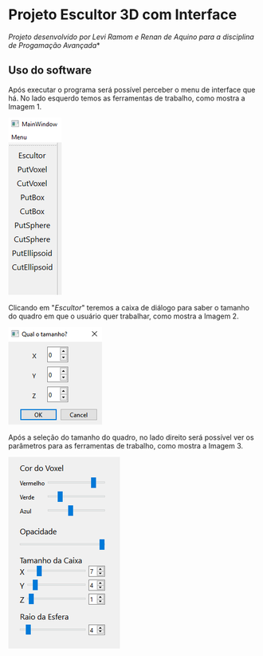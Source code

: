 # Projeto Escultor 3D com Interface
*Projeto desenvolvido por Levi Ramom e Renan de Aquino para a disciplina de Progamação Avançada**

## Uso do software
Após executar o programa será possível perceber o menu de interface que há. No lado esquerdo temos as ferramentas de trabalho, como mostra a Imagem 1. 

![imagem1](/tutorial/imagem1.png)

Clicando em "*Escultor*" teremos a caixa de diálogo para saber o tamanho do quadro em que o usuário quer trabalhar, como mostra a Imagem 2.

![imagem2](/tutorial/imagem2.png)

Após a seleção do tamanho do quadro, no lado direito será possível ver os parâmetros para as ferramentas de trabalho, como mostra a Imagem 3.

![imagem2](/tutorial/imagem3.png)
